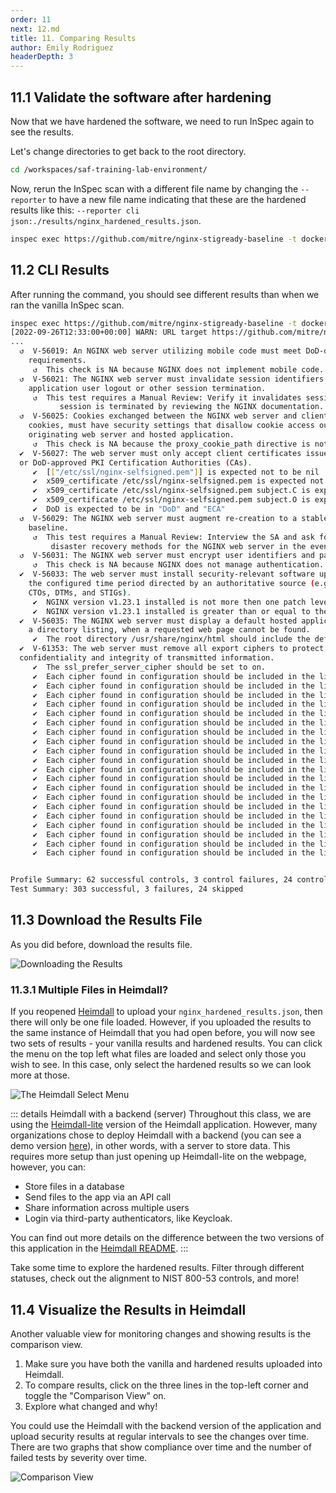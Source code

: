 ```yaml
---
order: 11
next: 12.md
title: 11. Comparing Results
author: Emily Rodriguez
headerDepth: 3
---
```


## 11.1 Validate the software after hardening

Now that we have hardened the software, we need to run InSpec again to see the results.

Let's change directories to get back to the root directory.

```sh
cd /workspaces/saf-training-lab-environment/
```

Now, rerun the InSpec scan with a different file name by changing the `--reporter` to have a new file name indicating that these are the hardened results like this: `--reporter cli json:./results/nginx_hardened_results.json`.

```sh
inspec exec https://github.com/mitre/nginx-stigready-baseline -t docker://nginx --reporter cli json:./results/nginx_hardened_results.json --input-file inputs.yml
```

## 11.2 CLI Results

After running the command, you should see different results than when we ran the vanilla InSpec scan.

```sh
inspec exec https://github.com/mitre/nginx-stigready-baseline -t docker://nginx --reporter cli json:./results/nginx_hardened_results.json --input-file inputs.yml
[2022-09-26T12:33:00+00:00] WARN: URL target https://github.com/mitre/nginx-stigready-baseline transformed to https://github.com/mitre/nginx-stigready-baseline/archive/master.tar.gz. Consider using the git fetcher
...
  ↺  V-56019: An NGINX web server utilizing mobile code must meet DoD-defined mobile code
    requirements.
     ↺  This check is NA because NGINX does not implement mobile code.
  ↺  V-56021: The NGINX web server must invalidate session identifiers upon hosted
    application user logout or other session termination.
     ↺  This test requires a Manual Review: Verify it invalidates session identifiers when a
           session is terminated by reviewing the NGINX documentation.
  ↺  V-56025: Cookies exchanged between the NGINX web server and client, such as session
    cookies, must have security settings that disallow cookie access outside the
    originating web server and hosted application.
     ↺  This check is NA because the proxy_cookie_path directive is not configured.
  ✔  V-56027: The web server must only accept client certificates issued by DoD PKI
  or DoD-approved PKI Certification Authorities (CAs).
     ✔  [["/etc/ssl/nginx-selfsigned.pem"]] is expected not to be nil
     ✔  x509_certificate /etc/ssl/nginx-selfsigned.pem is expected not to be nil
     ✔  x509_certificate /etc/ssl/nginx-selfsigned.pem subject.C is expected to cmp == "US"
     ✔  x509_certificate /etc/ssl/nginx-selfsigned.pem subject.O is expected to cmp == "U.S. Government"
     ✔  DoD is expected to be in "DoD" and "ECA"
  ↺  V-56029: The NGINX web server must augment re-creation to a stable and known
    baseline.
     ↺  This test requires a Manual Review: Interview the SA and ask for documentation on the
         disaster recovery methods for the NGINX web server in the event of the necessity for rollback.
  ↺  V-56031: The NGINX web server must encrypt user identifiers and passwords.
     ↺  This check is NA because NGINX does not manage authentication.
  ✔  V-56033: The web server must install security-relevant software updates within
    the configured time period directed by an authoritative source (e.g., IAVM,
    CTOs, DTMs, and STIGs).
     ✔  NGINX version v1.23.1 installed is not more then one patch level behind v1.23.0 is expected to cmp >= "1.23.0"
     ✔  NGINX version v1.23.1 installed is greater than or equal to the organization approved version v1.23.1 is expected to cmp >= "1.23.1"
  ✔  V-56035: The NGINX web server must display a default hosted application web page, not
    a directory listing, when a requested web page cannot be found.
     ✔  The root directory /usr/share/nginx/html should include the default index.html file.
  ✔  V-61353: The web server must remove all export ciphers to protect the
  confidentiality and integrity of transmitted information.
     ✔  The ssl_prefer_server_cipher should be set to on.
     ✔  Each cipher found in configuration should be included in the list of ciphers approved to encrypt data
     ✔  Each cipher found in configuration should be included in the list of ciphers approved to encrypt data
     ✔  Each cipher found in configuration should be included in the list of ciphers approved to encrypt data
     ✔  Each cipher found in configuration should be included in the list of ciphers approved to encrypt data
     ✔  Each cipher found in configuration should be included in the list of ciphers approved to encrypt data
     ✔  Each cipher found in configuration should be included in the list of ciphers approved to encrypt data
     ✔  Each cipher found in configuration should be included in the list of ciphers approved to encrypt data
     ✔  Each cipher found in configuration should be included in the list of ciphers approved to encrypt data
     ✔  Each cipher found in configuration should be included in the list of ciphers approved to encrypt data
     ✔  Each cipher found in configuration should be included in the list of ciphers approved to encrypt data
     ✔  Each cipher found in configuration should be included in the list of ciphers approved to encrypt data
     ✔  Each cipher found in configuration should be included in the list of ciphers approved to encrypt data
     ✔  Each cipher found in configuration should be included in the list of ciphers approved to encrypt data
     ✔  Each cipher found in configuration should be included in the list of ciphers approved to encrypt data
     ✔  Each cipher found in configuration should be included in the list of ciphers approved to encrypt data
     ✔  Each cipher found in configuration should be included in the list of ciphers approved to encrypt data
     ✔  Each cipher found in configuration should be included in the list of ciphers approved to encrypt data
     ✔  Each cipher found in configuration should be included in the list of ciphers approved to encrypt data
     ✔  Each cipher found in configuration should be included in the list of ciphers approved to encrypt data
     ✔  Each cipher found in configuration should be included in the list of ciphers approved to encrypt data


Profile Summary: 62 successful controls, 3 control failures, 24 controls skipped
Test Summary: 303 successful, 3 failures, 24 skipped
```

## 11.3 Download the Results File

As you did before, download the results file.

![Downloading the Results](../../assets/img/Codespaces_Download_Harden_Results.png)

### 11.3.1 Multiple Files in Heimdall?

If you reopened [Heimdall](https://heimdall-lite.mitre.org/) to upload your `nginx_hardened_results.json`, then there will only be one file loaded. However, if you uploaded the results to the same instance of Heimdall that you had open before, you will now see two sets of results - your vanilla results and hardened results. You can click the menu on the top left what files are loaded and select only those you wish to see. In this case, only select the hardened results so we can look more at those.

![The Heimdall Select Menu](../../assets/img/Heimdall_Select_Menu.png)

::: details Heimdall with a backend (server)
Throughout this class, we are using the [Heimdall-lite](https://heimdall-lite.mitre.org/) version of the Heimdall application. However, many organizations chose to deploy Heimdall with a backend (you can see a demo version [here](https://heimdall-demo.mitre.org/)), in other words, with a server to store data. This requires more setup than just opening up Heimdall-lite on the webpage, however, you can:

- Store files in a database
- Send files to the app via an API call
- Share information across multiple users
- Login via third-party authenticators, like Keycloak.

You can find out more details on the difference between the two versions of this application in the [Heimdall README](https://github.com/mitre/heimdall2#heimdall-lite-vs-heimdall-with-backend-server).
:::

Take some time to explore the hardened results. Filter through different statuses, check out the alignment to NIST 800-53 controls, and more!

## 11.4 Visualize the Results in Heimdall

Another valuable view for monitoring changes and showing results is the comparison view.

1. Make sure you have both the vanilla and hardened results uploaded into Heimdall.
2. To compare results, click on the three lines in the top-left corner and toggle the "Comparison View" on.
3. Explore what changed and why!

You could use the Heimdall with the backend version of the application and upload security results at regular intervals to see the changes over time. There are two graphs that show compliance over time and the number of failed tests by severity over time.

![Comparison View](../../assets/img/Heimdall_Click_ComparisonView.png)
